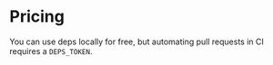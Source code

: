 # Pricing

You can use deps locally for free,
but automating pull requests in CI requires a `DEPS_TOKEN`.
